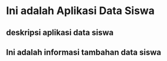 # Ini adalah Aplikasi Data Siswa

## deskripsi aplikasi data siswa
## Ini adalah informasi tambahan data siswa
